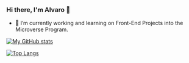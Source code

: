 ### Hi there, I'm Alvaro 👋

<!--
**alvaroiporre/alvaroiporre** is a ✨ _special_ ✨ repository because its `README.md` (this file) appears on your GitHub profile.

Here are some ideas to get you started:

- 🔭 I’m currently working on ...
- 🌱 I’m currently learning ...
- 👯 I’m looking to collaborate on ...
- 🤔 I’m looking for help with ...
- 💬 Ask me about ...
- 📫 How to reach me: ...
- 😄 Pronouns: ...
- ⚡ Fun fact: ...
-->
- 🔭 I’m currently working and learning on Front-End Projects into the Microverse Program.

[![My GitHub stats](https://github-readme-stats.vercel.app/api?username=alvaroiporre&show_icons=true&theme=onedark)](https://github.com/alvaroiporre/github-readme-stats)

[![Top Langs](https://github-readme-stats.vercel.app/api/top-langs/?username=alvaroiporre&langs_count=8)](https://github.com/alvaroiporre/github-readme-stats)
